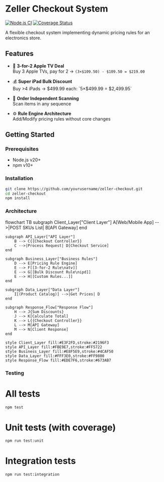 # Zeller Checkout System

[![Node.js CI](https://github.com/yourusername/zeller-checkout/actions/workflows/node.js.yml/badge.svg)](https://github.com/yourusername/zeller-checkout/actions)
[![Coverage Status](https://coveralls.io/repos/github/yourusername/zeller-checkout/badge.svg?branch=main)](https://coveralls.io/github/yourusername/zeller-checkout?branch=main)

A flexible checkout system implementing dynamic pricing rules for an electronics store.

## Features

- 🛒 **3-for-2 Apple TV Deal**  
  Buy 3 Apple TVs, pay for 2 → `(3×$109.50) - $109.50 = $219.00`
  
- 💰 **Super iPad Bulk Discount**  
  Buy >4 iPads → $499.99 each: `5×$499.99 = $2,499.95`

- 🔄 **Order Independent Scanning**  
  Scan items in any sequence
  
- ⚙️ **Rule Engine Architecture**  
  Add/Modify pricing rules without core changes

## Getting Started

### Prerequisites
- Node.js v20+
- npm v10+

### Installation
```bash
git clone https://github.com/yourusername/zeller-checkout.git
cd zeller-checkout
npm install
```


### Architecture

flowchart TB
    subgraph Client_Layer["Client Layer"]
        A[Web/Mobile App] -->|POST SKUs List| B[API Gateway]
    end

    subgraph API_Layer["API Layer"]
        B --> C{{Checkout Controller}}
        C -->|Process Request| D[Checkout Service]
    end

    subgraph Business_Layer["Business Rules"]
        D --> E[Pricing Rule Engine]
        E --> F[[3-for-2 Rule\natv]]
        E --> G[[Bulk Discount Rule\nipd]]
        E --> H[[Custom Rules...]]
    end

    subgraph Data_Layer["Data Layer"]
        I[(Product Catalog)] -->|Get Prices| D
    end

    subgraph Response_Flow["Response Flow"]
        H --> J{Sum Discounts}
        J --> K[Calculate Total]
        K --> L{{Checkout Controller}}
        L --> M[API Gateway]
        M --> N[Client Response]
    end

    style Client_Layer fill:#E3F2FD,stroke:#2196F3
    style API_Layer fill:#FBE9E7,stroke:#FF5722
    style Business_Layer fill:#E8F5E9,stroke:#4CAF50
    style Data_Layer fill:#FFF3E0,stroke:#FF9800
    style Response_Flow fill:#EDE7F6,stroke:#673AB7


### Testing

# All tests
```bash
npm test
```

# Unit tests (with coverage)
```bash
npm run test:unit
```

# Integration tests
```bash
npm run test:integration
```
